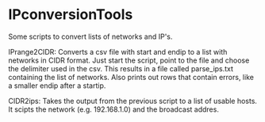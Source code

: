 # IPconversionTools
Some scripts to convert lists of networks and IP's.

IPrange2CIDR:
Converts a csv file with start and endip to a list with networks in CIDR format. Just start the script, point to the file 
and choose the delimiter used in the csv. This results in a file called parse_ips.txt containing the list of networks. Also prints out rows
that contain errors, like a smaller endip after a startip. 

CIDR2ips:
Takes the output from the previous script to a list of usable hosts. It scipts the network (e.g. 192.168.1.0) and the broadcast addres. 
